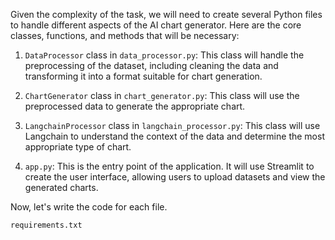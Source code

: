 Given the complexity of the task, we will need to create several Python files to handle different aspects of the AI chart generator. Here are the core classes, functions, and methods that will be necessary:

1. `DataProcessor` class in `data_processor.py`: This class will handle the preprocessing of the dataset, including cleaning the data and transforming it into a format suitable for chart generation.

2. `ChartGenerator` class in `chart_generator.py`: This class will use the preprocessed data to generate the appropriate chart.

3. `LangchainProcessor` class in `langchain_processor.py`: This class will use Langchain to understand the context of the data and determine the most appropriate type of chart.

4. `app.py`: This is the entry point of the application. It will use Streamlit to create the user interface, allowing users to upload datasets and view the generated charts.

Now, let's write the code for each file.

`requirements.txt`
